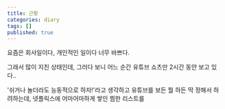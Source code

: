 ```yaml
---
title: 근황
categories: diary
tags: []
published: true
---
```


요즘은 회사일이다, 개인적인 일이다 너무 바쁘다.

그래서 많이 지친 상태인데, 그러다 보니 어느 순간 유튜브 쇼츠만 2시간 동안 보고 있다..


'쉬거나 놀더라도 능동적으로 하자!'라고 생각하고 유튜브를 보든 뭘 하든 딱 정해서 하려하는데, 넷플릭스에 어마어마하게 쌓인 찜한 리스트를